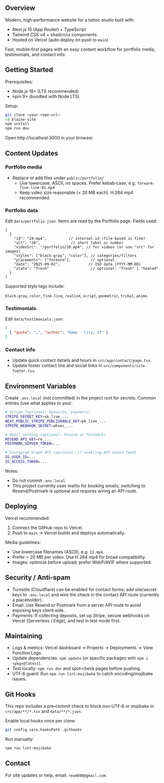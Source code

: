 ## Overview

Modern, high‑performance website for a tattoo studio built with:

- Next.js 15 (App Router) + TypeScript
- Tailwind CSS v4 + shadcn/ui components
- Hosted on Vercel (auto‑deploy on push to `main`)

Fast, mobile‑first pages with an easy content workflow for portfolio media, testimonials, and contact info.

## Getting Started

Prerequisites:

- Node.js 18+ (LTS recommended)
- npm 9+ (bundled with Node LTS)

Setup:

```bash
git clone <your-repo-url>
cd blaine-site
npm install
npm run dev
```

Open http://localhost:3000 in your browser.

## Content Updates

### Portfolio media

- Replace or add files under `public/portfolio/`
  - Use lowercase, ASCII, no spaces. Prefer kebab‑case, e.g. `forearm-fine-line-01.mp4`
  - Keep video size reasonable (< 20 MB each). H.264 mp4 recommended.

### Portfolio data

Edit `data/portfolio.json`. Items are read by the Portfolio page. Fields used:

```jsonc
[
  {
    "id": "20-mp4",          // internal id (file-based is fine)
    "alt": "20",              // short label or number
    "videoSrc": "/portfolio/20.mp4", // for videos (or use "src" for images)
    "styles": ["black-gray", "color"], // categories/filters
    "placements": ["forearm"],         // optional
    "date": "2025-09-02",             // ISO date (YYYY-MM-DD)
    "state": "fresh"                   // optional: "fresh" | "healed"
  }
]
```

Supported style tags include:

`black-gray`, `color`, `fine-line`, `realism`, `script`, `geometric`, `tribal`, `anime`.

### Testimonials

Edit `data/testimonials.json`:

```json
[
  { "quote": "…", "author": "Name · City, ST" }
]
```

### Contact info

- Update quick contact details and hours in `src/app/contact/page.tsx`.
- Update footer contact line and social links in `src/components/site-footer.tsx`.

## Environment Variables

Create `.env.local` (not committed) in the project root for secrets. Common entries (use what applies to you):

```bash
# Stripe (optional: deposits, payments)
STRIPE_SECRET_KEY=sk_live_...
NEXT_PUBLIC_STRIPE_PUBLISHABLE_KEY=pk_live_...
STRIPE_WEBHOOK_SECRET=whsec_...

# Email sending (optional: Resend or Postmark)
RESEND_API_KEY=re_...
POSTMARK_SERVER_TOKEN=...

# Instagram Graph API (optional: if enabling API-based feed)
IG_USER_ID=...
IG_ACCESS_TOKEN=...
```

Notes:

- Do not commit `.env.local`.
- This project currently uses mailto for booking emails; switching to Resend/Postmark is optional and requires wiring an API route.

## Deploying

Vercel recommended:

1) Connect the GitHub repo to Vercel.
2) Push to `main` → Vercel builds and deploys automatically.

Media guidelines:

- Use lowercase filenames (ASCII), e.g. `22.mp4`.
- Prefer < 20 MB per video. Use H.264 mp4 for broad compatibility.
- Images: optimize before upload; prefer WebP/AVIF where supported.

## Security / Anti‑spam

- Turnstile (Cloudflare) can be enabled for contact forms; add site/secret keys to `.env.local` and wire the check in the contact API route (currently a placeholder).
- Email: Use Resend or Postmark from a server API route to avoid exposing keys client‑side.
- Payments: If collecting deposits, set up Stripe, secure webhooks on Vercel (Serverless / Edge), and test in test mode first.

## Maintaining

- Logs & metrics: Vercel dashboard → Projects → Deployments → View Function Logs.
- Update dependencies: `npm update` (or specific packages with `npm i <pkg>@latest`).
- Test locally: `npm run dev` and spot‑check pages before pushing.
- UTF‑8 guard: Run `npm run lint:mojibake` to catch encoding/mojibake issues.

## Git Hooks

This repo includes a pre‑commit check to block non‑UTF‑8 or mojibake in `src/app/**/*.tsx` and `data/**/*.json`.

Enable local hooks once per clone:

```bash
git config core.hooksPath .githooks
```

Run manually:

```bash
npm run lint:mojibake
```

## Contact

For site updates or help, email: `reum808@gmail.com`.
